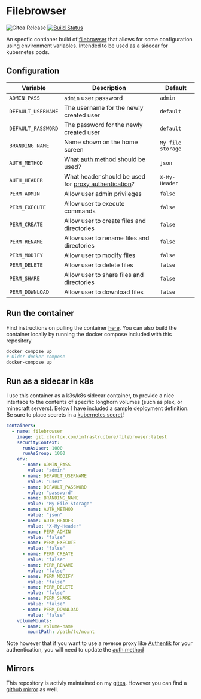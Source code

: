 # Filebrowser

![Gitea Release](https://img.shields.io/gitea/v/release/Infrastructure/Filebrowser?gitea_url=https%3A%2F%2Fgit.clortox.com)
[![Build Status](https://drone.clortox.com/api/badges/Infrastructure/Filebrowser/status.svg)](https://drone.clortox.com/Infrastructure/Filebrowser)

An specfic contianer build of [filebrowser](https://filebrowser.org) that allows for some configuration using environment variables.
Intended to be used as a sidecar for kubernetes pods.

## Configuration

| Variable          | Description                                                                        | Default         |
|-------------------|------------------------------------------------------------------------------------|-----------------|
| `ADMIN_PASS`      | `admin` user password                                                              | `admin`         |
| `DEFAULT_USERNAME`| The username for the newly created user                                            | `default`       |
| `DEFAULT_PASSWORD`| The password for the newly created user                                            | `default`       |
| `BRANDING_NAME`   | Name shown on the home screen                                                      | `My file storage`|
| `AUTH_METHOD`     | What [auth method](https://filebrowser.org/configuration/authentication-method) should be used? | `json` |
| `AUTH_HEADER`     | What header should be used for [proxy authentication](https://filebrowser.org/configuration/authentication-method#proxy-header)? | `X-My-Header` |
| `PERM_ADMIN`      | Allow user admin privileges                                                        | `false`         |
| `PERM_EXECUTE`    | Allow user to execute commands                                                     | `false`         |
| `PERM_CREATE`     | Allow user to create files and directories                                         | `false`         |
| `PERM_RENAME`     | Allow user to rename files and directories                                         | `false`         |
| `PERM_MODIFY`     | Allow user to modify files                                                         | `false`         |
| `PERM_DELETE`     | Allow user to delete files                                                         | `false`         |
| `PERM_SHARE`      | Allow user to share files and directories                                          | `false`         |
| `PERM_DOWNLOAD`   | Allow user to download files                                                       | `false`         |

## Run the container

Find instructions on pulling the container [here](https://git.clortox.com/Infrastructure/-/packages/container/filebrowser/latest).
You can also build the container locally by running the docker compose included with this repository

```bash
docker compose up
# Older docker compose
docker-compose up
```

## Run as a sidecar in k8s

I use this container as a k3s/k8s sidecar container, to provide a nice interface to the contents of specific longhorn
volumes (such as plex, or minecraft servers). Below I have included a sample deployment definition. Be sure to place
secrets in a [kubernetes secret](https://kubernetes.io/docs/concepts/configuration/secret/)!


```yaml
containers:
  - name: filebrowser
    image: git.clortox.com/infrastructure/filebrowser:latest
    securityContext:
      runAsUser: 1000
      runAsGroup: 1000
    env:
      - name: ADMIN_PASS
        value: "admin"
      - name: DEFAULT_USERNAME
        value: "user"
      - name: DEFAULT_PASSWORD
        value: "password"
      - name: BRANDING_NAME
        value: "My File Storage"
      - name: AUTH_METHOD
        value: "json"
      - name: AUTH_HEADER
        value: "X-My-Header"
      - name: PERM_ADMIN
        value: "false"
      - name: PERM_EXECUTE
        value: "false"
      - name: PERM_CREATE
        value: "false"
      - name: PERM_RENAME
        value: "false"
      - name: PERM_MODIFY
        value: "false"
      - name: PERM_DELETE
        value: "false"
      - name: PERM_SHARE
        value: "false"
      - name: PERM_DOWNLOAD
        value: "false"
    volumeMounts:
      - name: volume-name
        mountPath: /path/to/mount
```

Note however that if you want to use a reverse proxy like [Authentik](https://goauthentik.io) for your authentication,
you will need to update the [auth method](https://filebrowser.org/configuration/authentication-method#proxy-header)

## Mirrors

This repository is activly maintained on my [gitea](https://git.clortox.com/Infrastructure/Filebrowser).
However you can find a [github mirror](https://github.com/Clortox/Filebrowser) as well.
